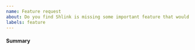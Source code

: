 ```yaml
---
name: Feature request
about: Do you find Shlink is missing some important feature that would make it more useful?
labels: feature
---
```


<!--
Before opening an issue, just take into account that this is a completely free of charge and open source project.
I'm always happy to help and provide support, but some understanding will be expected.
I do this in my own free time, so expect some delays when implementing new features and fixing bugs, and don't take it personally if an issue gets eventually closed.
You may also be asked to provide tests or ways to reproduce reported bugs.
Try to be polite, and understand it is impossible for an OSS project to cover all use cases.

With that said, please fill in the information requested next. More information might be requested next (like logs or system configs).
-->

#### Summary

<!-- Describe the new feature you would like to request. -->
